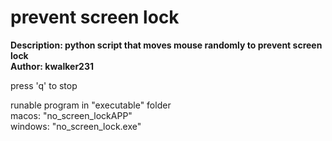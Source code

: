 # prevent screen lock <br />
**Description: python script that moves mouse randomly to prevent screen lock** <br />
**Author: kwalker231** <br />

press 'q' to stop

runable program in "executable" folder <br />
macos: "no_screen_lockAPP" <br />
windows: "no_screen_lock.exe" <br />
